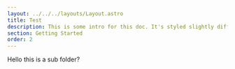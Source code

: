 ```yaml
---
layout: ../../../layouts/Layout.astro
title: Test
description: This is some intro for this doc. It's styled slightly different.
section: Getting Started
order: 2
---
```


Hello this is a sub folder?
